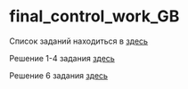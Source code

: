 # final_control_work_GB

Список заданий находиться в [здесь](https://github.com/Belebez/final_control_work_GB/blob/cb87f987f37481841f1023a6e3ad701468d3493d/final_task.md)

Решение 1-4 задания [здесь](https://github.com/Belebez/final_control_work_GB/blob/a2c57aa175309411ce2b8d30766ba9f1ad2715c8/task_1-4/photo_2023-07-28_12-48-39.jpg)

Решение 6 задания [здесь](https://github.com/Belebez/final_control_work_GB/blob/d71f7d5bf33081a66d94fad426f05382f95d6e70/task_6/%D0%A1%D0%BD%D0%B8%D0%BC%D0%BE%D0%BA%20%D1%8D%D0%BA%D1%80%D0%B0%D0%BD%D0%B0%20%D0%BE%D1%82%202023-07-27%2021-10-19.png)


